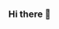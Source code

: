 ### Hi there 👋

<!--
**ammar6306/ammar6306** is a ✨ _special_ ✨ repository because its `README.md` (this file) appears on your GitHub profile.

Here are some ideas to get you started:

- 🔭 I’m currently working on ..SA world as a moderator
- 🌱 I’m currently learning ...BHU india
- 👯 I’m looking to collaborate on ...moderater, collab manager
- 🤔 I’m looking for help with ...
- 💬 Ask me about airdrop
- 📫 How to reach me: ...on bio twitter link

- 😄 Pronouns: ...
- ⚡ Fun fact: ...
-->
